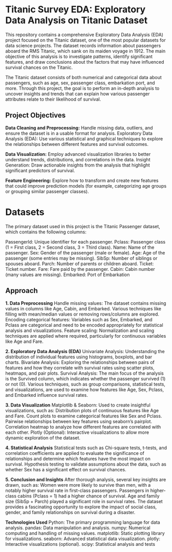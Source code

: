 # Titanic Survey EDA: Exploratory Data Analysis on Titanic Dataset
This repository contains a comprehensive Exploratory Data Analysis (EDA) project focused on the Titanic dataset, one of the most popular datasets for data science projects. The dataset records information about passengers aboard the RMS Titanic, which sank on its maiden voyage in 1912. The main objective of this analysis is to investigate patterns, identify significant features, and draw conclusions about the factors that may have influenced survival chances on the Titanic.

The Titanic dataset consists of both numerical and categorical data about passengers, such as age, sex, passenger class, embarkation port, and more. Through this project, the goal is to perform an in-depth analysis to uncover insights and trends that can explain how various passenger attributes relate to their likelihood of survival.

## Project Objectives

**Data Cleaning and Preprocessing:** Handle missing data, outliers, and ensure the dataset is in a usable format for analysis.
Exploratory Data Analysis (EDA): Use various statistical and graphical techniques to explore the relationships between different features and survival outcomes.

**Data Visualization:** Employ advanced visualization libraries to better understand trends, distributions, and correlations in the data.
Insight Generation: Draw actionable insights from the analysis that highlight significant predictors of survival.

**Feature Engineering:** Explore how to transform and create new features that could improve prediction models (for example, categorizing age groups or grouping similar passenger classes).

# Datasets
The primary dataset used in this project is the Titanic Passenger dataset, which contains the following columns:

PassengerId: Unique identifier for each passenger.
Pclass: Passenger class (1 = First class, 2 = Second class, 3 = Third class).
Name: Name of the passenger.
Sex: Gender of the passenger (male or female).
Age: Age of the passenger (some entries may be missing).
SibSp: Number of siblings or spouses aboard.
Parch: Number of parents or children aboard.
Ticket: Ticket number.
Fare: Fare paid by the passenger.
Cabin: Cabin number (many values are missing).
Embarked: Port of Embarkation 

## Approach
**1. Data Preprocessing**
Handle missing values: The dataset contains missing values in columns like Age, Cabin, and Embarked. Various techniques like filling with mean/median values or removing rows/columns are explored.
Encoding categorical features: Variables such as Sex, Embarked, and Pclass are categorical and need to be encoded appropriately for statistical analysis and visualizations.
Feature scaling: Normalization and scaling techniques are applied where required, particularly for continuous variables like Age and Fare.

**2. Exploratory Data Analysis (EDA)**
Univariate Analysis: Understanding the distribution of individual features using histograms, boxplots, and bar charts.
Bivariate Analysis: Exploring the relationships between pairs of features and how they correlate with survival rates using scatter plots, heatmaps, and pair plots.
Survival Analysis: The main focus of the analysis is the Survived column, which indicates whether the passenger survived (1) or not (0). Various techniques, such as group comparisons, statistical tests, and visualizations, are used to examine how features like Age, Sex, Pclass, and Embarked influence survival rates.

**3. Data Visualization**
Matplotlib & Seaborn: Used to create insightful visualizations, such as:
Distribution plots of continuous features like Age and Fare.
Count plots to examine categorical features like Sex and Pclass.
Pairwise relationships between key features using seaborn’s pairplot.
Correlation heatmap to analyze how different features are correlated with each other.
Plotly (Optional): Interactive visualizations to allow more dynamic exploration of the dataset.

**4. Statistical Analysis**
Statistical tests such as Chi-square tests, t-tests, and correlation coefficients are applied to evaluate the significance of relationships and determine which features have the most impact on survival.
Hypothesis testing to validate assumptions about the data, such as whether Sex has a significant effect on survival chances.

**5. Conclusion and Insights**
After thorough analysis, several key insights are drawn, such as:
Women were more likely to survive than men, with a notably higher survival rate in first-class passengers.
Passengers in higher-class cabins (Pclass = 1) had a higher chance of survival.
Age and family size (SibSp + Parch) played a significant role in survival rates.
The dataset provides a fascinating opportunity to explore the impact of social class, gender, and family relationships on survival during a disaster.

**Technologies Used**
Python: The primary programming language for data analysis.
pandas: Data manipulation and analysis.
numpy: Numerical computing and handling of missing values.
matplotlib: Static plotting library for visualizations.
seaborn: Advanced statistical data visualization.
plotly: Interactive visualizations (optional).
scipy: Statistical analysis and tests
